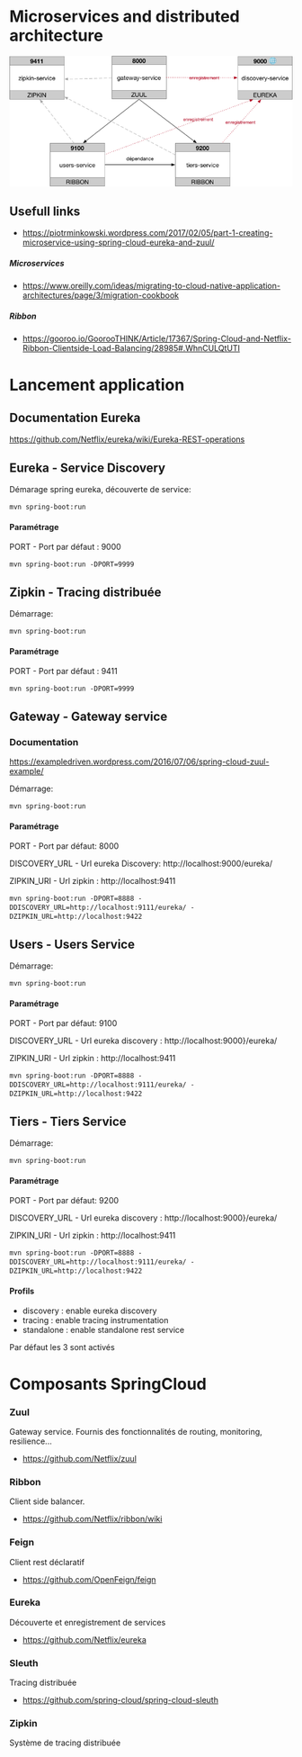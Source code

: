# Microservices and distributed architecture
![Screenshot](https://github.com/sebChevre/microservicesexamples/blob/master/schema.png)

## Usefull links
* https://piotrminkowski.wordpress.com/2017/02/05/part-1-creating-microservice-using-spring-cloud-eureka-and-zuul/
##### Microservices
* https://www.oreilly.com/ideas/migrating-to-cloud-native-application-architectures/page/3/migration-cookbook
##### Ribbon
* https://gooroo.io/GoorooTHINK/Article/17367/Spring-Cloud-and-Netflix-Ribbon-Clientside-Load-Balancing/28985#.WhnCULQtUTI

# Lancement application
## Documentation Eureka
https://github.com/Netflix/eureka/wiki/Eureka-REST-operations
## Eureka - Service Discovery
Démarage spring eureka, découverte de service:
```
mvn spring-boot:run
```
#### Paramétrage
PORT - Port par défaut : 9000
```
mvn spring-boot:run -DPORT=9999
```

## Zipkin - Tracing distribuée
Démarrage:
```
mvn spring-boot:run
```
#### Paramétrage
PORT - Port par défaut : 9411

```
mvn spring-boot:run -DPORT=9999
```

## Gateway - Gateway service
### Documentation
https://exampledriven.wordpress.com/2016/07/06/spring-cloud-zuul-example/

Démarrage:
```
mvn spring-boot:run
```
#### Paramétrage
PORT - Port par défaut: 8000

DISCOVERY_URL - Url eureka Discovery: http://localhost:9000/eureka/

ZIPKIN_URI - Url zipkin : http://localhost:9411
```
mvn spring-boot:run -DPORT=8888 -DDISCOVERY_URL=http://localhost:9111/eureka/ -DZIPKIN_URL=http://localhost:9422

```
## Users - Users Service
Démarrage:
```
mvn spring-boot:run
```
#### Paramétrage
PORT - Port par défaut: 9100

DISCOVERY_URL - Url eureka discovery : http://localhost:9000}/eureka/

ZIPKIN_URI - Url zipkin : http://localhost:9411
```
mvn spring-boot:run -DPORT=8888 -DDISCOVERY_URL=http://localhost:9111/eureka/ -DZIPKIN_URL=http://localhost:9422

```
## Tiers - Tiers Service
Démarrage:
```
mvn spring-boot:run
```
#### Paramétrage
PORT - Port par défaut: 9200

DISCOVERY_URL - Url eureka discovery : http://localhost:9000}/eureka/

ZIPKIN_URI - Url zipkin : http://localhost:9411
```
mvn spring-boot:run -DPORT=8888 -DDISCOVERY_URL=http://localhost:9111/eureka/ -DZIPKIN_URL=http://localhost:9422

```
#### Profils
* discovery : enable eureka discovery
* tracing : enable tracing instrumentation
* standalone : enable standalone rest service

Par défaut les 3 sont activés

# Composants SpringCloud
### Zuul
Gateway service. Fournis des fonctionnalités de routing, monitoring, resilience...
* https://github.com/Netflix/zuul

### Ribbon
Client side balancer.
* https://github.com/Netflix/ribbon/wiki

### Feign
Client rest déclaratif
* https://github.com/OpenFeign/feign

### Eureka
Découverte et enregistrement de services
* https://github.com/Netflix/eureka

### Sleuth
Tracing distribuée
* https://github.com/spring-cloud/spring-cloud-sleuth

### Zipkin 
Système de tracing distribuée

